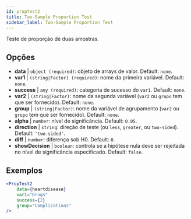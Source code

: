 ```yaml
---
id: proptest2
title: Two-Sample Proportion Test
sidebar_label: Two-Sample Proportion Test
---
```


Teste de proporção de duas amostras.

## Opções

* __data__ | `object (required)`: objeto de arrays de valor. Default: `none`.
* __var1__ | `(string|Factor) (required)`: nome da primeira variável. Default: `none`.
* __success__ | `any (required)`: categoria de sucesso do `var1`. Default: `none`.
* __var2__ | `(string|Factor)`: nome da segunda variável (`var2` ou `grupo` tem que ser fornecido). Default: `none`.
* __group__ | `(string|Factor)`: nome da variável de agrupamento (`var2` ou `grupo` tem que ser fornecido). Default: `none`.
* __alpha__ | `number`: nível de significância. Default: `0.05`.
* __direction__ | `string`: direção de teste (ou `less`, `greater`, ou `two-sided`). Default: `'two-sided'`.
* __diff__ | `number`: diferença sob H0. Default: `0`.
* __showDecision__ | `boolean`: controla se a hipótese nula deve ser rejeitada no nível de significância especificado. Default: `false`.


## Exemplos

```jsx live
<PropTest2
    data={heartdisease} 
    var1="Drugs"
    success={2}
    group="Complications"
/>
```
